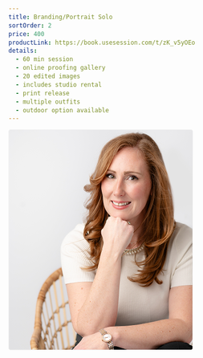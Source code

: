 ```yaml
---
title: Branding/Portrait Solo
sortOrder: 2
price: 400
productLink: https://book.usesession.com/t/zK_v5yOEo
details:
  - 60 min session
  - online proofing gallery
  - 20 edited images
  - includes studio rental
  - print release
  - multiple outfits
  - outdoor option available
---
```


![Solo Session](../../assets/soloSession.png)
